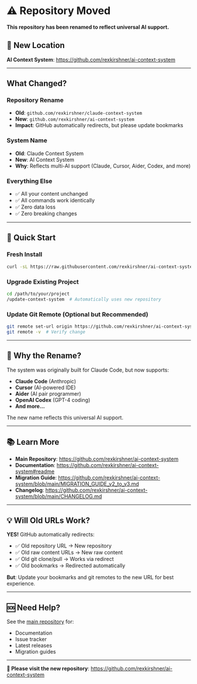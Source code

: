 # ⚠️ Repository Moved

**This repository has been renamed to reflect universal AI support.**

## 📍 New Location

**AI Context System**: https://github.com/rexkirshner/ai-context-system

---

## What Changed?

### Repository Rename
- **Old**: `github.com/rexkirshner/claude-context-system`
- **New**: `github.com/rexkirshner/ai-context-system`
- **Impact**: GitHub automatically redirects, but please update bookmarks

### System Name
- **Old**: Claude Context System
- **New**: AI Context System
- **Why**: Reflects multi-AI support (Claude, Cursor, Aider, Codex, and more)

### Everything Else
- ✅ All your content unchanged
- ✅ All commands work identically
- ✅ Zero data loss
- ✅ Zero breaking changes

---

## 🚀 Quick Start

### Fresh Install
```bash
curl -sL https://raw.githubusercontent.com/rexkirshner/ai-context-system/main/install.sh | bash
```

### Upgrade Existing Project
```bash
cd /path/to/your/project
/update-context-system  # Automatically uses new repository
```

### Update Git Remote (Optional but Recommended)
```bash
git remote set-url origin https://github.com/rexkirshner/ai-context-system.git
git remote -v  # Verify change
```

---

## 🤔 Why the Rename?

The system was originally built for Claude Code, but now supports:
- **Claude Code** (Anthropic)
- **Cursor** (AI-powered IDE)
- **Aider** (AI pair programmer)
- **OpenAI Codex** (GPT-4 coding)
- **And more...**

The new name reflects this universal AI support.

---

## 📚 Learn More

- **Main Repository**: https://github.com/rexkirshner/ai-context-system
- **Documentation**: https://github.com/rexkirshner/ai-context-system#readme
- **Migration Guide**: https://github.com/rexkirshner/ai-context-system/blob/main/MIGRATION_GUIDE_v2_to_v3.md
- **Changelog**: https://github.com/rexkirshner/ai-context-system/blob/main/CHANGELOG.md

---

## 💡 Will Old URLs Work?

**YES!** GitHub automatically redirects:
- ✅ Old repository URL → New repository
- ✅ Old raw content URLs → New raw content
- ✅ Old git clone/pull → Works via redirect
- ✅ Old bookmarks → Redirected automatically

**But**: Update your bookmarks and git remotes to the new URL for best experience.

---

## 🆘 Need Help?

See the [main repository](https://github.com/rexkirshner/ai-context-system) for:
- Documentation
- Issue tracker
- Latest releases
- Migration guides

---

**🎯 Please visit the new repository**: https://github.com/rexkirshner/ai-context-system
